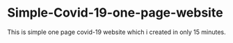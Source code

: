 # Simple-Covid-19-one-page-website
This is simple one page covid-19 website which i created in only 15 minutes.
